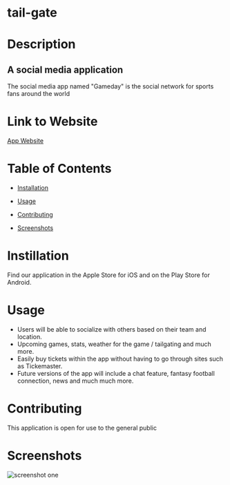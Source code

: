 # tail-gate

# Description

## A social media application
 
The social media app named "Gameday" is the social network for sports fans around the world
 
# Link to Website

[App Website](https://website.netlify.app/)


# Table of Contents

  * [Installation](#installation)

  * [Usage](#usage)

  * [Contributing](#contributing)

  * [Screenshots](#screenshots)


# Instillation

Find our application in the Apple Store for iOS and on the Play Store for Android.
 
# Usage

  * Users will be able to socialize with others based on their team and location.
  * Upcoming games, stats, weather for the game / tailgating and much more.
  * Easily buy tickets within the app without having to go through sites such as Tickemaster.
  * Future versions of the app will include a chat feature, fantasy football connection, news and much much more.
 
# Contributing

This application is open for use to the general public

# Screenshots

![screenshot one](/assets/images/quiz-home.png "Home page") 
